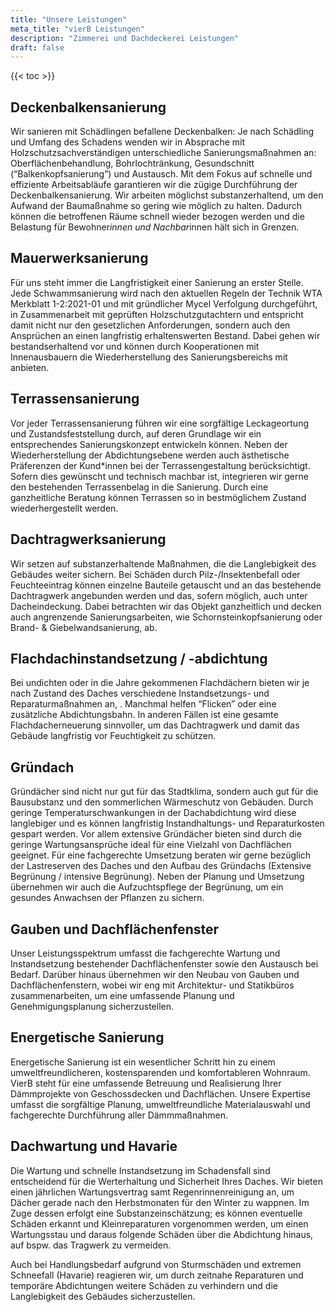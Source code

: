 ```yaml
---
title: "Unsere Leistungen"
meta_title: "vierB Leistungen"
description: "Zimmerei und Dachdeckerei Leistungen"
draft: false
---
```


{{< toc >}}

## Deckenbalkensanierung
Wir sanieren mit Schädlingen befallene Deckenbalken: Je nach Schädling und Umfang des Schadens wenden wir in Absprache mit Holzschutzsachverständigen unterschiedliche Sanierungsmaßnahmen an: Oberflächenbehandlung, Bohrlochtränkung, Gesundschnitt (“Balkenkopfsanierung”) und Austausch. 
Mit dem Fokus auf schnelle und effiziente Arbeitsabläufe garantieren wir die zügige Durchführung der Deckenbalkensanierung. Wir arbeiten möglichst substanzerhaltend, um den Aufwand der Baumaßnahme so gering wie möglich zu halten. Dadurch können die betroffenen Räume schnell wieder bezogen werden und die Belastung für Bewohner*innen und Nachbar*innen hält sich in Grenzen. 

## Mauerwerksanierung
Für uns steht immer die Langfristigkeit einer Sanierung an erster Stelle. Jede Schwammsanierung wird nach den aktuellen Regeln der Technik WTA Merkblatt 1-2:2021-01 und mit gründlicher Mycel Verfolgung durchgeführt, in Zusammenarbeit mit geprüften Holzschutzgutachtern und entspricht damit nicht nur den gesetzlichen Anforderungen, sondern auch den Ansprüchen an einen langfristig erhaltenswerten Bestand. Dabei gehen wir bestandserhaltend vor und können durch Kooperationen mit Innenausbauern die Wiederherstellung des Sanierungsbereichs mit anbieten.

## Terrassensanierung
Vor jeder Terrassensanierung führen wir eine sorgfältige Leckageortung und Zustandsfeststellung durch, auf deren Grundlage wir ein entsprechendes Sanierungskonzept entwickeln können. Neben der Wiederherstellung der Abdichtungsebene werden auch ästhetische Präferenzen der Kund*innen bei der Terrassengestaltung berücksichtigt. Sofern dies gewünscht und technisch machbar ist, integrieren wir gerne den bestehenden Terrassenbelag in die Sanierung. Durch eine ganzheitliche Beratung können Terrassen so in bestmöglichem Zustand wiederhergestellt werden.

## Dachtragwerksanierung
Wir setzen auf substanzerhaltende Maßnahmen, die die Langlebigkeit des Gebäudes weiter sichern. Bei Schäden durch Pilz-/Insektenbefall oder Feuchteeintrag können einzelne Bauteile getauscht und an das bestehende Dachtragwerk angebunden werden und das, sofern möglich, auch unter Dacheindeckung. Dabei betrachten wir das Objekt ganzheitlich und decken auch angrenzende Sanierungsarbeiten, wie Schornsteinkopfsanierung oder Brand- & Giebelwandsanierung, ab. 

## Flachdachinstandsetzung / -abdichtung
Bei undichten oder in die Jahre gekommenen Flachdächern bieten wir je nach Zustand des Daches verschiedene Instandsetzungs- und Reparaturmaßnahmen an, . Manchmal helfen “Flicken” oder eine zusätzliche Abdichtungsbahn. In anderen Fällen ist eine gesamte Flachdacherneuerung sinnvoller, um das Dachtragwerk und damit das Gebäude langfristig vor Feuchtigkeit zu schützen.

## Gründach
Gründächer sind nicht nur gut für das Stadtklima, sondern auch gut für die Bausubstanz und den sommerlichen Wärmeschutz von Gebäuden. Durch geringe Temperaturschwankungen in der Dachabdichtung wird diese langlebiger und es können langfristig Instandhaltungs- und Reparaturkosten gespart werden. 
Vor allem extensive Gründächer bieten sind durch die geringe Wartungsansprüche ideal für eine Vielzahl von Dachflächen geeignet.
Für eine fachgerechte Umsetzung beraten wir gerne bezüglich der Lastreserven des Daches und den Aufbau des Gründachs (Extensive Begrünung / intensive Begrünung). Neben der Planung und Umsetzung übernehmen wir auch die Aufzuchtspflege der Begrünung, um ein gesundes Anwachsen der Pflanzen zu sichern.

## Gauben und Dachflächenfenster
Unser Leistungsspektrum umfasst die fachgerechte Wartung und Instandsetzung bestehender Dachflächenfenster sowie den Austausch bei Bedarf. Darüber hinaus übernehmen wir den Neubau von Gauben und Dachflächenfenstern, wobei wir eng mit Architektur- und Statikbüros zusammenarbeiten, um eine umfassende Planung und Genehmigungsplanung sicherzustellen.

## Energetische Sanierung
Energetische Sanierung ist ein wesentlicher Schritt hin zu einem umweltfreundlicheren, kostensparenden und komfortableren Wohnraum. VierB steht für eine umfassende Betreuung und Realisierung Ihrer Dämmprojekte von Geschossdecken und Dachflächen. Unsere Expertise umfasst die sorgfältige Planung, umweltfreundliche Materialauswahl und fachgerechte Durchführung aller Dämmmaßnahmen.

## Dachwartung und Havarie
Die Wartung und schnelle Instandsetzung im Schadensfall sind entscheidend für die Werterhaltung und Sicherheit Ihres Daches. Wir bieten einen jährlichen Wartungsvertrag samt Regenrinnenreinigung an, um Dächer gerade nach den Herbstmonaten für den Winter zu wappnen. Im Zuge dessen erfolgt eine Substanzeinschätzung; es können eventuelle Schäden erkannt und Kleinreparaturen vorgenommen werden, um einen Wartungsstau und daraus folgende Schäden über die Abdichtung hinaus, auf bspw. das Tragwerk zu vermeiden.

Auch bei Handlungsbedarf aufgrund von Sturmschäden und extremen Schneefall (Havarie) reagieren wir, um durch zeitnahe Reparaturen und temporäre Abdichtungen weitere Schäden zu verhindern und die Langlebigkeit des Gebäudes sicherzustellen.
